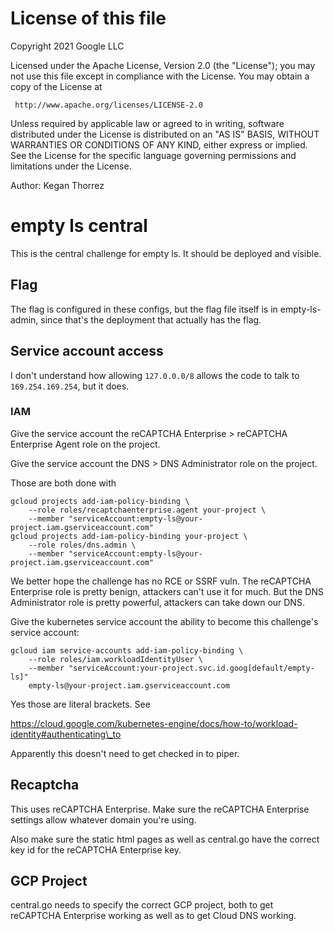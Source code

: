# License of this file

Copyright 2021 Google LLC

Licensed under the Apache License, Version 2.0 (the "License");
you may not use this file except in compliance with the License.
You may obtain a copy of the License at

     http://www.apache.org/licenses/LICENSE-2.0

Unless required by applicable law or agreed to in writing, software
distributed under the License is distributed on an "AS IS" BASIS,
WITHOUT WARRANTIES OR CONDITIONS OF ANY KIND, either express or implied.
See the License for the specific language governing permissions and
limitations under the License.

Author: Kegan Thorrez

# empty ls central

This is the central challenge for empty ls. It should be deployed and visible.

## Flag

The flag is configured in these configs, but the flag file itself is in
empty-ls-admin, since that's the deployment that actually has the flag.

## Service account access

I don't understand how allowing `127.0.0.0/8` allows the code to talk to
`169.254.169.254`, but it does.

### IAM

Give the service account the reCAPTCHA Enterprise > reCAPTCHA Enterprise Agent
role on the project.

Give the service account the DNS > DNS Administrator role on the project.

Those are both done with

```
gcloud projects add-iam-policy-binding \
    --role roles/recaptchaenterprise.agent your-project \
    --member "serviceAccount:empty-ls@your-project.iam.gserviceaccount.com"
gcloud projects add-iam-policy-binding your-project \
    --role roles/dns.admin \
    --member "serviceAccount:empty-ls@your-project.iam.gserviceaccount.com"
```

We better hope the challenge has no RCE or SSRF vuln. The reCAPTCHA Enterprise
role is pretty benign, attackers can't use it for much. But the DNS
Administrator role is pretty powerful, attackers can take down our DNS.

Give the kubernetes service account the ability to become this challenge's
service account:

```
gcloud iam service-accounts add-iam-policy-binding \
    --role roles/iam.workloadIdentityUser \
    --member "serviceAccount:your-project.svc.id.goog[default/empty-ls]"
    empty-ls@your-project.iam.gserviceaccount.com
```

Yes those are literal brackets. See

https://cloud.google.com/kubernetes-engine/docs/how-to/workload-identity#authenticating\_to

Apparently this doesn't need to get checked in to piper.

## Recaptcha

This uses reCAPTCHA Enterprise. Make sure the reCAPTCHA Enterprise settings
allow whatever domain you're using.

Also make sure the static html pages as well as central.go have the correct key
id for the reCAPTCHA Enterprise key.

## GCP Project

central.go needs to specify the correct GCP project, both to get reCAPTCHA
Enterprise working as well as to get Cloud DNS working.
